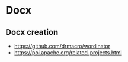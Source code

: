 # Docx

## Docx creation

* https://github.com/drmacro/wordinator
* https://poi.apache.org/related-projects.html
